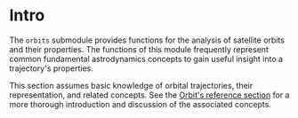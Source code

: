 # Intro

The `orbits` submodule provides functions for the analysis of satellite orbits 
and their properties. The functions of this module frequently represent 
common fundamental astrodynamics concepts to gain useful insight
into a trajectory's properties.


This section assumes basic knowledge of orbital trajectories, their 
representation, and related concepts. See the [Orbit's reference section](../../reference/orbits/index.md) 
for a more thorough introduction and discussion of the associated concepts.